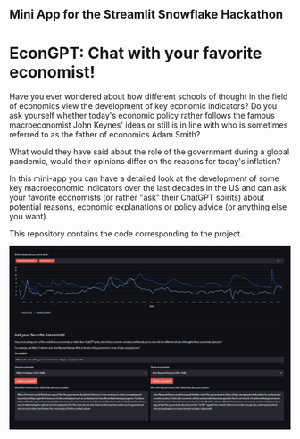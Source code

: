 ## Mini App for the Streamlit Snowflake Hackathon
# EconGPT: Chat with your favorite economist!
Have you ever wondered about how different schools of thought in the field of economics view the development of key economic indicators?
Do you ask yourself whether today's economic policy rather follows the famous macroeconomist John Keynes' ideas or still is in line with who is sometimes referred to as the father of economics Adam Smith?

What would they have said about the role of the government during a global pandemic, would their opinions differ on the reasons for today's inflation? 

In this mini-app you can have a detailed look at the development of some key macroeconomic indicators over the last decades in the US and can ask your favorite economists (or rather "ask" their ChatGPT spirits) about potential reasons, economic explanations or policy advice (or anything else you want).

This repository contains the code corresponding to the project.

![partialAppView](https://github.com/lstruth/StreamlitSnowflakeHackathon/blob/master/partialAppView.png)
